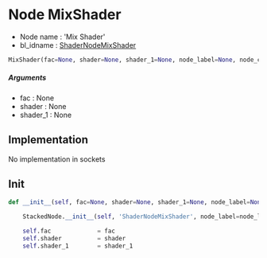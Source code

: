 # Node MixShader

- Node name : 'Mix Shader'
- bl_idname : [ShaderNodeMixShader](https://docs.blender.org/api/current/bpy.types.ShaderNodeMixShader.html)


``` python
MixShader(fac=None, shader=None, shader_1=None, node_label=None, node_color=None)
```
##### Arguments

- fac : None
- shader : None
- shader_1 : None

## Implementation

No implementation in sockets

## Init

``` python
def __init__(self, fac=None, shader=None, shader_1=None, node_label=None, node_color=None):

    StackedNode.__init__(self, 'ShaderNodeMixShader', node_label=node_label, node_color=node_color)

    self.fac             = fac
    self.shader          = shader
    self.shader_1        = shader_1
```
